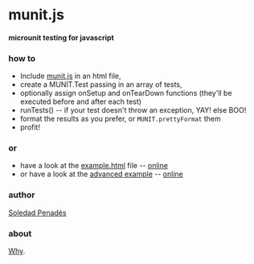munit.js
========

#### microunit testing for javascript ####

### how to ###

* Include [munit.js](https://github.com/sole/munit.js/blob/master/munit.js) in an html file,
* create a MUNIT.Test passing in an array of tests,
* optionally assign onSetup and onTearDown functions (they'll be executed before and after each test)
* runTests() -- if your test doesn't throw an exception, YAY! else BOO!
* format the results as you prefer, or ```MUNIT.prettyFormat``` them
* profit!

### or ###

* have a look at the [example.html](https://github.com/sole/munit.js/blob/master/example.html) file -- [online](http://sole.github.com/munit.js/example.html)
* or have a look at the [advanced example](https://github.com/sole/munit.js/blob/master/advanced_example.html) -- [online](http://sole.github.com/munit.js/advanced_example.html)

### author ###

[Soledad Penadés](http://soledadpenades.com)

### about ###

[Why](http://soledadpenades.com/2012/05/28/munit-js-microunit-testing-for-javascript/).
